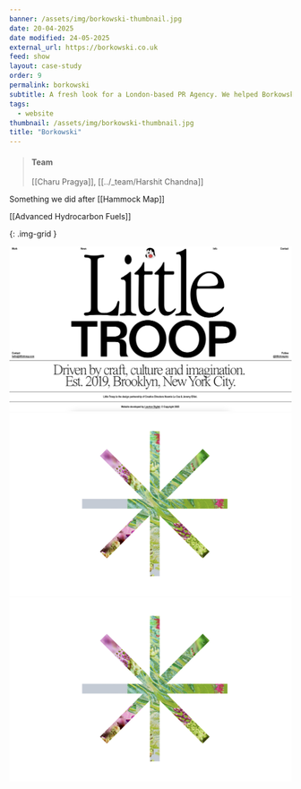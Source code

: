 ```yaml
---
banner: /assets/img/borkowski-thumbnail.jpg
date: 20-04-2025
date modified: 24-05-2025
external_url: https://borkowski.co.uk
feed: show
layout: case-study
order: 9
permalink: borkowski
subtitle: A fresh look for a London-based PR Agency. We helped Borkowski refresh their brand and website for a bold new look.
tags:
  - website
thumbnail: /assets/img/borkowski-thumbnail.jpg
title: "Borkowski"
---
```


> #### Team
> [[Charu Pragya]], [[../_team/Harshit Chandna]]

Something we did after [[Hammock Map]]

[[Advanced Hydrocarbon Fuels]]

{: .img-grid }

![](../assets/img/Borkowski-1.png)![](../assets/img/Borkowski.png)![](../assets/img/Borkowski.png)